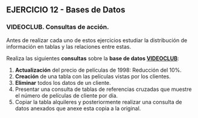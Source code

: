 ## EJERCICIO 12 - Bases de Datos
### VIDEOCLUB. Consultas de acción.

Antes de realizar cada uno de estos ejercicios estudiar la distribución de información en tablas y las relaciones entre estas.

Realiza las siguientes **consultas** sobre la **base de datos [VIDEOCLUB](http://descargas.teformas.com/Archivos%20Teformas/VIDEOCLUB.accdb)**:

1.  **Actualización** del precio de películas de 1998: Reducción del 10%.
2.  **Creación** de una tabla con las películas vistas por los clientes.
3.  **Eliminar** todos los datos de un cliente.
4. Presentar una consulta de tablas de referencias cruzadas que muestre el número de películas de cliente por día.
5. Copiar la tabla alquileres y posteriormente realizar una consulta de datos anexados que anexe esta copia a la original.

